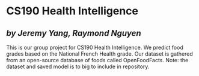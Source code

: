 # CS190 Health Intelligence
## *by Jeremy Yang, Raymond Nguyen*

This is our group project for CS190 Health Intelligence.  We predict food grades based on the National French Health grade.  Our dataset is gathered from an open-source database of foods called OpenFoodFacts. 
Note: the dataset and saved model is to big to include in repository.
